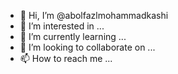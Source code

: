 - 👋 Hi, I’m @abolfazlmohammadkashi
- 👀 I’m interested in ...
- 🌱 I’m currently learning ...
- 💞️ I’m looking to collaborate on ...
- 📫 How to reach me ...

<!---
abolfazlmohammadkashi/abolfazlmohammadkashi is a ✨ special ✨ repository because its `README.md` (this file) appears on your GitHub profile.
You can click the Preview link to take a look at your changes.
--->
